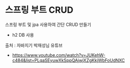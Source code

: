 # 스프링 부트 CRUD
스프링 부트 및 jpa 사용하여 간단 CRUD 만들기
- h2 DB 사용


출처 : 자바지기 박재성님 유튜브
- https://www.youtube.com/watch?v=JUKehW-c484&list=PLqaSEyuwXkSppQAjwjXZgKkjWbFoUdNXC
